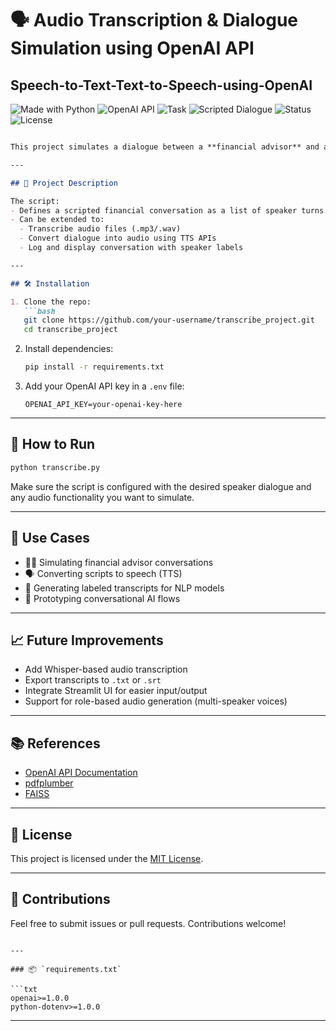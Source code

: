 # 🗣️ Audio Transcription & Dialogue Simulation using OpenAI API

## Speech-to-Text-Text-to-Speech-using-OpenAI

![Made with Python](https://img.shields.io/badge/Made%20with-Python-1f425f.svg)
![OpenAI API](https://img.shields.io/badge/API-OpenAI-blue)
![Task](https://img.shields.io/badge/Task-Transcription%20%2F%20TTS-orange)
![Scripted Dialogue](https://img.shields.io/badge/Use%20Case-Advisor%20%2F%20Client%20Simulation-green)
![Status](https://img.shields.io/badge/Status-Under%20Development-lightgrey)
![License](https://img.shields.io/badge/License-MIT-green)

```markdown

This project simulates a dialogue between a **financial advisor** and a **client**, with support for **text-to-speech** or **transcription** functionality using the **OpenAI API**.

---

## 🎯 Project Description

The script:
- Defines a scripted financial conversation as a list of speaker turns.
- Can be extended to:
  - Transcribe audio files (.mp3/.wav)
  - Convert dialogue into audio using TTS APIs
  - Log and display conversation with speaker labels

---

## 🛠️ Installation

1. Clone the repo:
   ```bash
   git clone https://github.com/your-username/transcribe_project.git
   cd transcribe_project
````

2. Install dependencies:

   ```bash
   pip install -r requirements.txt
   ```

3. Add your OpenAI API key in a `.env` file:

   ```
   OPENAI_API_KEY=your-openai-key-here
   ```

---

## 🚀 How to Run

```bash
python transcribe.py
```

Make sure the script is configured with the desired speaker dialogue and any audio functionality you want to simulate.

---

## 📌 Use Cases

* 🧑‍💼 Simulating financial advisor conversations
* 🗣️ Converting scripts to speech (TTS)
* 📄 Generating labeled transcripts for NLP models
* 🧪 Prototyping conversational AI flows

---

## 📈 Future Improvements

* Add Whisper-based audio transcription
* Export transcripts to `.txt` or `.srt`
* Integrate Streamlit UI for easier input/output
* Support for role-based audio generation (multi-speaker voices)

---

## 📚 References

* [OpenAI API Documentation](https://platform.openai.com/docs)
* [pdfplumber](https://github.com/jsvine/pdfplumber)
* [FAISS](https://github.com/facebookresearch/faiss)

---

## 📄 License

This project is licensed under the [MIT License](LICENSE).

---

## 🤝 Contributions

Feel free to submit issues or pull requests. Contributions welcome!

````

---

### 📦 `requirements.txt`

```txt
openai>=1.0.0
python-dotenv>=1.0.0
````

---
